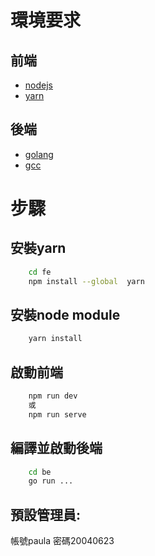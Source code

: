 # 環境要求

## 前端

- [nodejs](https://nodejs.dev/)
- [yarn](https://yarnpkg.com/lang/en/docs/install/)
## 後端

- [golang](https://golang.org/dl/)
- [gcc](https://gcc.gnu.org/)

# 步驟

## 安裝yarn
```bash
    cd fe
    npm install --global  yarn
```

## 安裝node module
```bash
    yarn install
```

## 啟動前端
```bash
    npm run dev
    或
    npm run serve
```

## 編譯並啟動後端
```bash
    cd be
    go run ...
```
## 預設管理員:
帳號paula
密碼20040623
